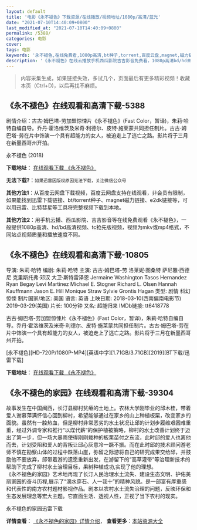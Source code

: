 ```yaml
---
layout: default
title: '电影《永不褪色》下载资源/在线播放/视频地址/1080p/高清/蓝光'
date: "2021-07-10T14:40:09+0800"
last_modified_at: "2021-07-10T14:40:09+0800"
permalink: /5388/
categories: 电影
cover:
tags: 电影
keywords: '永不褪色,在线免费看,1080p高清,bt种子,torrent,百度云盘,magnet,磁力链,迅雷下载资源'
description: '《永不褪色》在线云播放手机西瓜影院吉吉影音免费看，1080p高清bd/hd未删减完整版和tc抢先枪版，mkv/mp4格式，附带bt/torrent种子、magnet/磁力链、百度云盘、网盘资源迅雷下载链接'
---
```


>内容采集生成，如果链接失效，多试几个，页面最后有更多精彩视频！收藏本页（Ctrl+D)，以后再找不麻烦。


## 《永不褪色》在线观看和高清下载-5388

剧情介绍：古古·姆巴塔-劳加盟惊悚片《永不褪色》(Fast Color，暂译)，朱莉·哈特自编自导。乔丹·霍洛维茨及米奇·利德尔、皮特·施莱蒙共同担任制片。古古·姆巴塔-劳在片中饰演一个具有超能力的女人，被迫走上了逃亡之路。影片将于三月在新墨西哥州开拍。


永不褪色 (2018)

**下载地址**： [在线观看下载 《永不褪色》](https://www.btbtdy.me/btdy/dy16314.html) 


**无法下载?**：`如果迅雷因版权原因无法下载，关注微信公众号 `

**其他方法1**：从百度云网盘下载视频，百度云网盘支持在线观看，非会员有限制，如果能找到迅雷下载链接、bt/torrent种子、magnet磁力链接、e2dk链接等，可以用迅雷、比特彗星等工具将完整视频下载到本地。

**其他方法2**：用手机云播、西瓜影院、吉吉影音等在线免费观看《永不褪色》，一般提供1080p高清、hd/bd高清视频、tc抢先版视频，视频为mkv或mp4格式，不同站点视频质量和播放速度不同。


## 《永不褪色》在线观看和高清下载-10805

导演: 朱莉·哈特 编剧: 朱莉·哈特 主演: 古古·姆巴塔-劳 洛莱妮·图桑特 萨尼雅·西德尼 克里斯托弗·邓汉 大卫·斯特雷泽恩 Jermaine Washington Tasos Hernandez Ryan Begay Levi Martinez Michael E. Stogner Richard L. Olsen Hannah Kauffmann Jason E. Hill Monique Straw Sylvie Grontis Hagan 类型: 剧情 科幻 惊悚 制片国家/地区: 美国 语言: 英语 上映日期: 2018-03-10(西南偏南电影节) 2019-03-29(美国) 片长: 100分钟 又名: 超能归来 IMDb链接: tt6418778

古古·姆巴塔-劳加盟惊悚片《永不褪色》(Fast Color，暂译)，朱莉·哈特自编自导。乔丹·霍洛维茨及米奇·利德尔、皮特·施莱蒙共同担任制片。古古·姆巴塔-劳在片中饰演一个具有超能力的女人，被迫走上了逃亡之路。影片将于三月在新墨西哥州开拍。


[永不褪色][HD-720P/1080P-MP4][英语中字][1.71GB/3.71GB][2019][BT下载/迅雷下载]

**下载地址**： [在线观看下载 《永不褪色》](https://www.btdx8.com/torrent/ybts_2019.html) 


## 《永不褪色的家园》在线观看和高清下载-39304

故事发生在中国闽西，长汀县柳村贫瘠的土地上。农林大学刚毕业的邱木桂，带着爱人谢慕萍满怀信心回到柳村，希望能够通过在家乡的山上种植板栗，改变家乡的面貌。虽然有一腔热血，但是柳村非常恶劣的水土状况让邱的计划步履维艰困难重重，经过外调专家和推行&ldquo;以煤代薪”的保护植被策略，柳村的水土改善计划终于迈出了第一步，但一场大暴雨使得刚刚栽种的板栗苗付之东流，此时邱的爱人也离他而去，计划受阻和爱人的背叛让邱心灰意冷一蹶不振。而在此时邱的技术顾问游老师不慎在勘察山体的过程中跌落山崖，弥留之际游将自己的研究成果交给邱，并鼓励他不要放弃，邱带着游的遗愿重新出发，在游留下的“高草灌带”等治理新技术的帮助下完成了柳村水土治理目标，果树种植成功,实现了他的理想。<br />《永不褪色的家园》艺术地再现了长汀人民治理水土流失、建设生态文明、护佑美丽家园的奋斗历程,展示了&ldquo;滴水穿石、人一我十”的精神风貌。是一部富有厚重感和代表性的南方农村题材影视作品。剧本以农村水土流失治理的问题，反映环保和生态发展理念等宏大主题。它直面生活、透视人性，正视了当下农村的现实。<!---剧情end--->


永不褪色的家园迅雷下载

**详情查看**： [《永不褪色的家园》详情介绍](/movie/39304/)， **查看更多**：[本站资源大全](/movie/t/all/)

